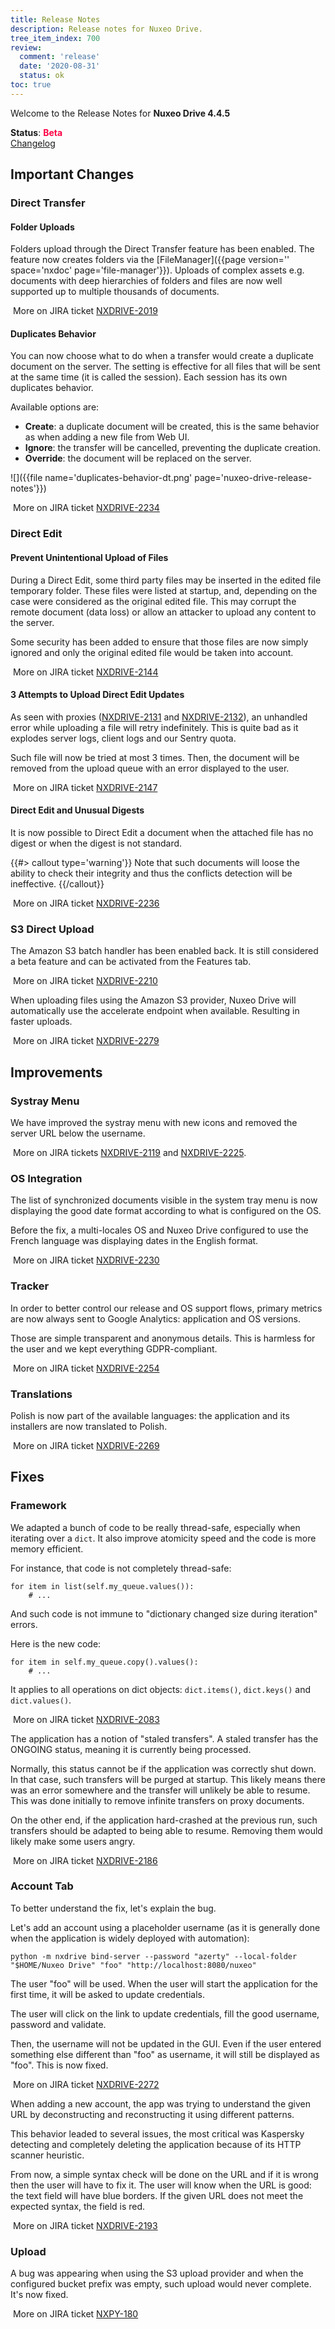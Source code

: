 ```yaml
---
title: Release Notes
description: Release notes for Nuxeo Drive.
tree_item_index: 700
review:
  comment: 'release'
  date: '2020-08-31'
  status: ok
toc: true
---
```


Welcome to the Release Notes for **Nuxeo Drive 4.4.5**

**Status**: <font color="#f04">**Beta**</font> </br>
<i class="fa fa-long-arrow-right" aria-hidden="true"></i> [Changelog](https://github.com/nuxeo/nuxeo-drive/blob/master/docs/changes/4.4.5.md)

## Important Changes

### Direct Transfer

#### Folder Uploads

Folders upload through the Direct Transfer feature has been enabled. The feature now creates folders via the [FileManager]({{page version='' space='nxdoc' page='file-manager'}}). Uploads of complex assets e.g. documents with deep hierarchies of folders and files are now well supported up to multiple thousands of documents.

<i class="fa fa-long-arrow-right" aria-hidden="true"></i>&nbsp;More on JIRA ticket [NXDRIVE-2019](https://jira.nuxeo.com/browse/NXDRIVE-2019)

#### Duplicates Behavior

You can now choose what to do when a transfer would create a duplicate document on the server. The setting is effective for all files that will be sent at the same time (it is called the session). Each session has its own duplicates behavior.

Available options are:
- **Create**: a duplicate document will be created, this is the same behavior as when adding a new file from Web UI.
- **Ignore**: the transfer will be cancelled, preventing the duplicate creation.
- **Override**: the document will be replaced on the server.

![]({{file name='duplicates-behavior-dt.png' page='nuxeo-drive-release-notes'}})

<i class="fa fa-long-arrow-right" aria-hidden="true"></i>&nbsp;More on JIRA ticket [NXDRIVE-2234](https://jira.nuxeo.com/browse/NXDRIVE-2234)

### Direct Edit

#### Prevent Unintentional Upload of Files

During a Direct Edit, some third party files may be inserted in the edited file temporary folder. These files were listed at startup, and, depending on the case were considered as the original edited file. This may corrupt the remote document (data loss) or allow an attacker to upload any content to the server.

Some security has been added to ensure that those files are now simply ignored and only the original edited file would be taken into account.

<i class="fa fa-long-arrow-right" aria-hidden="true"></i>&nbsp;More on JIRA ticket [NXDRIVE-2144](https://jira.nuxeo.com/browse/NXDRIVE-2144)

#### 3 Attempts to Upload Direct Edit Updates

As seen with proxies ([NXDRIVE-2131](https://jira.nuxeo.com/browse/NXDRIVE-2131) and [NXDRIVE-2132](https://jira.nuxeo.com/browse/NXDRIVE-2132)), an unhandled error while uploading a file will retry indefinitely. This is quite bad as it explodes server logs, client logs and our Sentry quota.

Such file will now be tried at most 3 times. Then, the document will be removed from the upload queue with an error displayed to the user.

<i class="fa fa-long-arrow-right" aria-hidden="true"></i>&nbsp;More on JIRA ticket [NXDRIVE-2147](https://jira.nuxeo.com/browse/NXDRIVE-2147)

#### Direct Edit and Unusual Digests

It is now possible to Direct Edit a document when the attached file has no digest or when the digest is not standard.

{{#> callout type='warning'}}
Note that such documents will loose the ability to check their integrity and thus the conflicts detection will be ineffective.
{{/callout}}

<i class="fa fa-long-arrow-right" aria-hidden="true"></i>&nbsp;More on JIRA ticket [NXDRIVE-2236](https://jira.nuxeo.com/browse/NXDRIVE-2236)

### S3 Direct Upload

The Amazon S3 batch handler has been enabled back. It is still considered a beta feature and can be activated from the Features tab.

<i class="fa fa-long-arrow-right" aria-hidden="true"></i>&nbsp;More on JIRA ticket [NXDRIVE-2210](https://jira.nuxeo.com/browse/NXDRIVE-2210)

When uploading files using the Amazon S3 provider, Nuxeo Drive will automatically use the accelerate endpoint when available. Resulting in faster uploads.

<i class="fa fa-long-arrow-right" aria-hidden="true"></i>&nbsp;More on JIRA ticket [NXDRIVE-2279](https://jira.nuxeo.com/browse/NXDRIVE-2279)

## Improvements

### Systray Menu

We have improved the systray menu with new icons and removed the server URL below the username.

<i class="fa fa-long-arrow-right" aria-hidden="true"></i>&nbsp;More on JIRA tickets [NXDRIVE-2119](https://jira.nuxeo.com/browse/NXDRIVE-2219) and [NXDRIVE-2225](https://jira.nuxeo.com/browse/NXDRIVE-2225).

### OS Integration

The list of synchronized documents visible in the system tray menu is now displaying the good date format according to what is configured on the OS.

Before the fix, a multi-locales OS and Nuxeo Drive configured to use the French language was displaying dates in the English format.

<i class="fa fa-long-arrow-right" aria-hidden="true"></i>&nbsp;More on JIRA ticket [NXDRIVE-2230](https://jira.nuxeo.com/browse/NXDRIVE-2230)

### Tracker

In order to better control our release and OS support flows, primary metrics are now always sent to Google Analytics: application and OS versions.

Those are simple transparent and anonymous details. This is harmless for the user and we kept everything GDPR-compliant.

<i class="fa fa-long-arrow-right" aria-hidden="true"></i>&nbsp;More on JIRA ticket [NXDRIVE-2254](https://jira.nuxeo.com/browse/NXDRIVE-2254)

### Translations

Polish is now part of the available languages: the application and its installers are now translated to Polish.

<i class="fa fa-long-arrow-right" aria-hidden="true"></i>&nbsp;More on JIRA ticket [NXDRIVE-2269](https://jira.nuxeo.com/browse/NXDRIVE-2269)

## Fixes

### Framework

We adapted a bunch of code to be really thread-safe, especially when iterating over a `dict`. It also improve atomicity speed and the code is more memory efficient.

For instance, that code is not completely thread-safe:

```
for item in list(self.my_queue.values()):
    # ...
```

And such code is not immune to "dictionary changed size during iteration" errors.

Here is the new code:
```
for item in self.my_queue.copy().values():
    # ...
```

It applies to all operations on dict objects: `dict.items()`, `dict.keys()` and `dict.values()`.

<i class="fa fa-long-arrow-right" aria-hidden="true"></i>&nbsp;More on JIRA ticket [NXDRIVE-2083](https://jira.nuxeo.com/browse/NXDRIVE-2083)

The application has a notion of "staled transfers". A staled transfer has the ONGOING status, meaning it is currently being processed.

Normally, this status cannot be if the application was correctly shut down. In that case, such transfers will be purged at startup. This likely means there was an error somewhere and the transfer will unlikely be able to resume. This was done initially to remove infinite transfers on proxy documents.

On the other end, if the application hard-crashed at the previous run, such transfers should be adapted to being able to resume. Removing them would likely make some users angry.

<i class="fa fa-long-arrow-right" aria-hidden="true"></i>&nbsp;More on JIRA ticket [NXDRIVE-2186](https://jira.nuxeo.com/browse/NXDRIVE-2186)

### Account Tab

To better understand the fix, let's explain the bug.

Let's add an account using a placeholder username (as it is generally done when the application is widely deployed with automation):
```
python -m nxdrive bind-server --password "azerty" --local-folder "$HOME/Nuxeo Drive" "foo" "http://localhost:8080/nuxeo"
```

The user "foo" will be used. When the user will start the application for the first time, it will be asked to update credentials.

The user will click on the link to update credentials, fill the good username, password and validate.

Then, the username will not be updated in the GUI. Even if the user entered something else different than "foo" as username, it will still be displayed as "foo". This is now fixed.

<i class="fa fa-long-arrow-right" aria-hidden="true"></i>&nbsp;More on JIRA ticket [NXDRIVE-2272](https://jira.nuxeo.com/browse/NXDRIVE-2272)

When adding a new account, the app was trying to understand the given URL by deconstructing and reconstructing it using different patterns.

This behavior leaded to several issues, the most critical was Kaspersky detecting and completely deleting the application because of its HTTP scanner heuristic.

From now, a simple syntax check will be done on the URL and if it is wrong then the user will have to fix it. The user will know when the URL is good: the text field will have blue borders. If the given URL does not meet the expected syntax, the field is red.

<i class="fa fa-long-arrow-right" aria-hidden="true"></i>&nbsp;More on JIRA ticket [NXDRIVE-2193](https://jira.nuxeo.com/browse/NXDRIVE-2193)

### Upload

A bug was appearing when using the S3 upload provider and when the configured bucket prefix was empty, such upload would never complete. It's now fixed.

<i class="fa fa-long-arrow-right" aria-hidden="true"></i>&nbsp;More on JIRA ticket [NXPY-180](https://jira.nuxeo.com/browse/NXPY-180)

<!--To publish when the 4.4.5 is released
## Download Links

- [GNU/Linux](https://community.nuxeo.com/static/drive-updates/release/nuxeo-drive-4.4.5-x86_64.AppImage)
- [macOS](https://community.nuxeo.com/static/drive-updates/release/nuxeo-drive-4.4.5.dmg)
- [Windows](https://community.nuxeo.com/static/drive-updates/release/nuxeo-drive-4.4.5.exe)
-->
